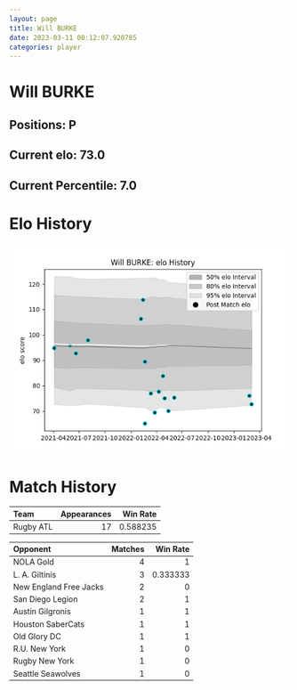 ```yaml
---  
layout: page  
title: Will BURKE  
date: 2023-03-11 00:12:07.920785  
categories: player  
---
```

# Will BURKE

## Positions: P

## Current elo: 73.0

## Current Percentile: 7.0

# Elo History


![elo history](history_WillBURKE.png)
# Match History


| Team      |   Appearances |   Win Rate |
|:----------|--------------:|-----------:|
| Rugby ATL |            17 |   0.588235 |

| Opponent               |   Matches |   Win Rate |
|:-----------------------|----------:|-----------:|
| NOLA Gold              |         4 |   1        |
| L. A. Giltinis         |         3 |   0.333333 |
| New England Free Jacks |         2 |   0        |
| San Diego Legion       |         2 |   1        |
| Austin Gilgronis       |         1 |   1        |
| Houston SaberCats      |         1 |   1        |
| Old Glory DC           |         1 |   1        |
| R.U. New York          |         1 |   0        |
| Rugby New York         |         1 |   0        |
| Seattle Seawolves      |         1 |   0        |
